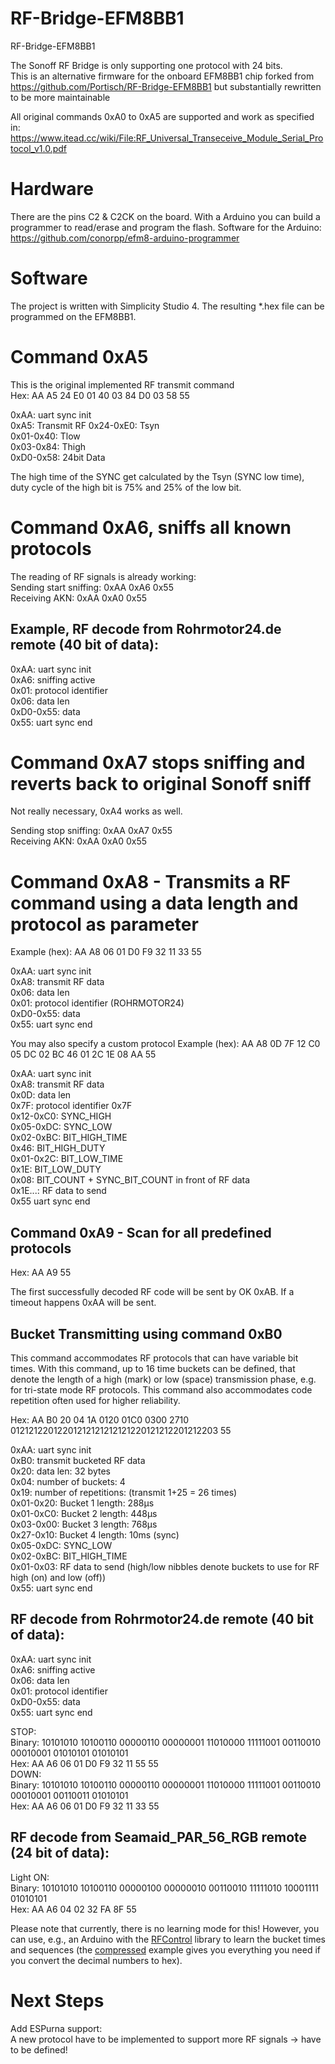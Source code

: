 # RF-Bridge-EFM8BB1
RF-Bridge-EFM8BB1

The Sonoff RF Bridge is only supporting one protocol with 24 bits.<br/>
This is an alternative firmware for the onboard EFM8BB1 chip forked from https://github.com/Portisch/RF-Bridge-EFM8BB1 but substantially rewritten to be more maintainable

All original commands 0xA0 to 0xA5 are supported and work as specified in:
https://www.itead.cc/wiki/File:RF_Universal_Transeceive_Module_Serial_Protocol_v1.0.pdf

# Hardware
There are the pins C2 & C2CK on the board. With a Arduino you can build a programmer to read/erase and program the flash.
Software for the Arduino: https://github.com/conorpp/efm8-arduino-programmer

# Software
The project is written with Simplicity Studio 4. The resulting *.hex file can be programmed on the EFM8BB1.

# Command 0xA5
This is the original implemented RF transmit command<br/>
Hex: AA A5 24 E0 01 40 03 84 D0 03 58 55<br/>

0xAA: uart sync init<br/>
0xA5: Transmit RF 
0x24-0xE0: Tsyn<br/>
0x01-0x40: Tlow<br/>
0x03-0x84: Thigh<br/>
0xD0-0x58: 24bit Data<br/>

The high time of the SYNC get calculated by the Tsyn (SYNC low time),<br/>
duty cycle of the high bit is 75% and 25% of the low bit.<br/>

# Command 0xA6, sniffs all known protocols
The reading of RF signals is already working:<br/>
Sending start sniffing: 0xAA 0xA6 0x55<br/>
Receiving AKN: 0xAA 0xA0 0x55<br/>

## Example, RF decode from Rohrmotor24.de remote (40 bit of data):
0xAA: uart sync init<br/>
0xA6: sniffing active<br/>
0x01: protocol identifier<br/>
0x06: data len<br/>
0xD0-0x55: data<br/>
0x55: uart sync end

# Command 0xA7 stops sniffing and reverts back to original Sonoff sniff
Not really necessary, 0xA4 works as well.

Sending stop sniffing: 0xAA 0xA7 0x55<br/>
Receiving AKN: 0xAA 0xA0 0x55<br/>

# Command 0xA8 - Transmits a RF command using a data length and protocol as parameter

Example (hex): AA A8 06 01 D0 F9 32 11 33 55<br/>

0xAA: uart sync init<br/>
0xA8: transmit RF data<br/>
0x06: data len<br/>
0x01: protocol identifier (ROHRMOTOR24)<br/>
0xD0-0x55: data<br/>
0x55: uart sync end

You may also specify a custom protocol 
Example (hex): AA A8 0D 7F 12 C0 05 DC 02 BC 46 01 2C 1E 08 AA 55<br/>

0xAA: uart sync init<br/>
0xA8: transmit RF data<br/>
0x0D: data len<br/>
0x7F: protocol identifier 0x7F<br/>
0x12-0xC0: SYNC_HIGH<br/>
0x05-0xDC: SYNC_LOW<br/>
0x02-0xBC: BIT_HIGH_TIME<br/>
0x46: BIT_HIGH_DUTY<br/>
0x01-0x2C: BIT_LOW_TIME<br/>
0x1E: BIT_LOW_DUTY<br/>
0x08: BIT_COUNT + SYNC_BIT_COUNT in front of RF data<br/>
0x1E...: RF data to send<br/>
0x55 uart sync end<br/>

## Command 0xA9 - Scan for all predefined protocols
Hex: AA A9 55<br/>

The first successfully decoded RF code will be sent by OK 0xAB.
If a timeout happens 0xAA will be sent.

## Bucket Transmitting using command 0xB0
This command accommodates RF protocols that can have variable bit times.
With this command, up to 16 time buckets can be defined, that denote the length of a high (mark) or low (space) transmission phase, e.g. for tri-state mode RF protocols.
This command also accommodates code repetition often used for higher reliability.

Hex: AA B0 20 04 1A 0120 01C0 0300 2710 01212122012201212121212121220121212201212203 55

0xAA: uart sync init<br/>
0xB0: transmit bucketed RF data<br/>
0x20: data len: 32 bytes<br/>
0x04: number of buckets: 4<br/>
0x19: number of repetitions: (transmit 1+25 = 26 times)<br/>
0x01-0x20: Bucket 1 length: 288µs<br/>
0x01-0xC0: Bucket 2 length: 448µs<br/>
0x03-0x00: Bucket 3 length: 768µs<br/>
0x27-0x10: Bucket 4 length: 10ms (sync)<br/>
0x05-0xDC: SYNC_LOW<br/>
0x02-0xBC: BIT_HIGH_TIME<br/>
0x01-0x03: RF data to send (high/low nibbles denote buckets to use for RF high (on) and low (off))<br/>
0x55: uart sync end

## RF decode from Rohrmotor24.de remote (40 bit of data):
0xAA: uart sync init<br/>
0xA6: sniffing active<br/>
0x06: data len<br/>
0x01: protocol identifier<br/>
0xD0-0x55: data<br/>
0x55: uart sync end

STOP:<br/>
Binary: 10101010 10100110 00000110 00000001 11010000 11111001 00110010 00010001 01010101 01010101<br/>
Hex: AA A6 06 01 D0 F9 32 11 55 55<br/>
DOWN:<br/>
Binary: 10101010 10100110 00000110 00000001 11010000 11111001 00110010 00010001 00110011 01010101<br/>
Hex: AA A6 06 01 D0 F9 32 11 33 55<br/>

## RF decode from Seamaid_PAR_56_RGB remote (24 bit of data):
Light ON:<br/>
Binary: 10101010 10100110 00000100 00000010 00110010 11111010 10001111 01010101<br/>
Hex: AA A6 04 02 32 FA 8F 55<br/>


Please note that currently, there is no learning mode for this!
However, you can use, e.g., an Arduino with the [RFControl](https://github.com/pimatic/RFControl)
library to learn the bucket times and sequences (the
[compressed](https://github.com/pimatic/RFControl/tree/master/examples/compressed) example
gives you everything you need if you convert the decimal numbers to hex).

# Next Steps
Add ESPurna support:<br/>
A new protocol have to be implemented to support more RF signals -> have to be defined!